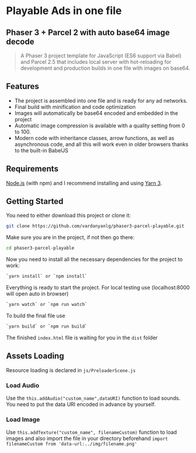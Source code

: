# Playable Ads in one file
## Phaser 3 + Parcel 2 with auto base64 image decode
> A Phaser 3 project template for JavaScript (ES6 support via Babel) and Parcel 2.5 that includes local server with  hot-reloading for development and production builds in one file with images on base64.

## Features
- The project is assembled into one file and is ready for any ad networks.
- Final build with minification and code optimization
- Images will automatically be base64 encoded and embedded in the project
- Automatic image compression is available with a quality setting from 0 to 100.
- Modern code with inheritance classes, arrow functions, as well as asynchronous code, and all this will work even in older browsers thanks to the built-in BabelJS

## Requirements
[Node.js](https://nodejs.org/) (with npm) and I recommend installing and using [Yarn 3](https://yarnpkg.com/).

## Getting Started
You need to either download this project or clone it:
```bash
git clone https://github.com/vardanyanlg/phaser3-parcel-playable.git
```
Make sure you are in the project, if not then go there:
```bash
cd phaser3-parcel-playable
```
Now you need to install all the necessary dependencies for the project to work:
```bash
`yarn install` or `npm install`
```

Everything is ready to start the project.
For local testing use (localhost:8000 will open auto in browser)
```bash
`yarn watch` or `npm run watch`
```

To build the final file use
```bash
`yarn build` or `npm run build`
```
The finished `index.html` file is waiting for you in the `dist` folder

## Assets Loading
Resource loading is declared in `js/PreloaderScene.js`

### Load Audio
Use the `this.addAudio("custom_name",dataURI)` function to load sounds. You need to put the data URI encoded in advance by yourself.

### Load Image
Use `this.addTexture("custom_name", filenameCustom)` function to load images and also import the file in your directory beforehand
`import filenameCustom from 'data-url:../img/filename.png'`